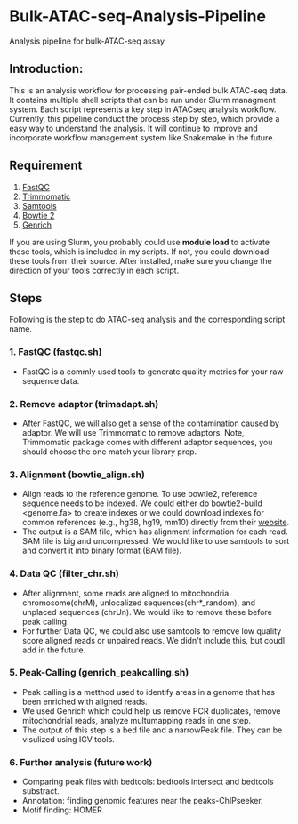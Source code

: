# Bulk-ATAC-seq-Analysis-Pipeline
Analysis pipeline for bulk-ATAC-seq assay

## Introduction:
This is an analysis workflow for processing pair-ended bulk ATAC-seq data. It contains multiple shell scripts that can be run under Slurm managment system. Each script represents a key step in ATACseq analysis workflow. Currently, this pipeline conduct the process step by step, which provide a easy way to understand the analysis. It will continue to improve and incorporate workflow management system like Snakemake in the future.

## Requirement
1. [FastQC](https://www.bioinformatics.babraham.ac.uk/projects/fastqc/)
2. [Trimmomatic](https://github.com/usadellab/Trimmomatic)
3. [Samtools](http://www.htslib.org/)
4. [Bowtie 2](http://bowtie-bio.sourceforge.net/bowtie2/manual.shtml)
5. [Genrich](https://github.com/jsh58/Genrich)

If you are using Slurm, you probably could use **module load** to activate these tools, which is included in my scripts.
If not, you could download these tools from their source. After installed, make sure you change the direction of your tools correctly in each script.

## Steps
Following is the step to do ATAC-seq analysis and the corresponding script name.
### 1. FastQC (fastqc.sh)
- FastQC is a commly used tools to generate quality metrics for your raw sequence data.
### 2. Remove adaptor (trimadapt.sh)
- After FastQC, we will also get a sense of the contamination caused by adaptor. We will use Trimmomatic to remove adaptors. Note, Trimmomatic package comes with different adaptor sequences, you should choose the one match your library prep.
### 3. Alignment (bowtie_align.sh)
- Align reads to the reference genome. To use bowtie2, reference sequence needs to be indexed. We could either do bowtie2-build <genome.fa> to create indexes or we could download indexes for common references (e.g., hg38, hg19, mm10) directly from their [website](http://bowtie-bio.sourceforge.net/bowtie2/index.shtml). 
- The output is a SAM file, which has alignment information for each read. SAM file is big and uncompressed. We would like to use samtools to sort and convert it into binary format (BAM file).
### 4. Data QC (filter_chr.sh)
- After alignment, some reads are aligned to mitochondria chromosome(chrM), unlocalized sequences(chr*_random), and unplaced sequences (chrUn). We would like to remove these before peak calling.
- For further Data QC, we could also use samtools to remove low quality score aligned reads or unpaired reads. We didn't include this, but coudl add in the future.
### 5. Peak-Calling (genrich_peakcalling.sh)
- Peak calling is a metthod used to identify areas in a genome that has been enriched with aligned reads.
- We used Genrich which could help us remove PCR duplicates, remove mitochondrial reads, analyze multumapping reads in one step.
- The output of this step is a bed file and a narrowPeak file. They can be visulized using IGV tools.
### 6. Further analysis (future work)
- Comparing peak files with bedtools: bedtools intersect and bedtools substract.
- Annotation: finding genomic features near the peaks-ChIPseeker.
- Motif finding: HOMER
